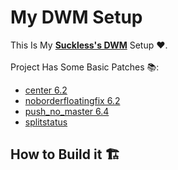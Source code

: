 # My DWM Setup
This Is My **[Suckless's DWM](https://dwm.suckless.org/)** Setup ❤️. <br/><br/>
Project Has Some Basic Patches 📚:
+ [center 6.2](https://dwm.suckless.org/patches/center/)
+ [noborderfloatingfix 6.2](https://dwm.suckless.org/patches/noborder/)
+ [push_no_master 6.4](https://dwm.suckless.org/patches/push/)
+ [splitstatus](https://dwm.suckless.org/patches/splitstatus/)

## How to Build it 🏗️

